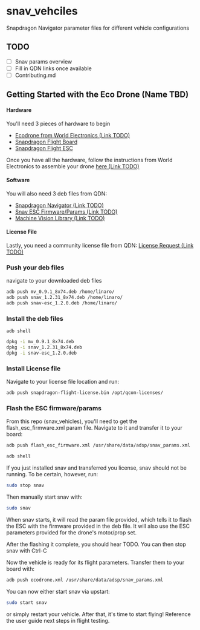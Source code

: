 # snav_vehciles
Snapdragon Navigator parameter files for different vehicle configurations

## TODO
- [ ] Snav params overview
- [ ] Fill in QDN links once available
- [ ] Contributing.md

## Getting Started with the Eco Drone (Name TBD)
#### Hardware
You'll need 3 pieces of hardware to begin

- [Ecodrone from World Electronics (Link TODO)]()
- [Snapdragon Flight Board](https://shop.intrinsyc.com/collections/product-development-kits/products/qualcomm-snapdragon-flight-sbc)
- [Snapdragon Flight ESC](https://shop.intrinsyc.com/collections/dragonboard-accessories/products/qualcomm-electronic-speed-control-board)

Once you have all the hardware, follow the instructions from World Electronics to assemble your drone [here (Link TODO)]()

#### Software
You will also need 3 deb files from QDN:
- [Snapdragon Navigator (Link TODO)]()
- [Snav ESC Firmware/Params (Link TODO)]()
- [Machine Vision Library (Link TODO)]()

#### License File
Lastly, you need a community license file from QDN: [License Request (Link TODO)]()



### Push your deb files

navigate to your downloaded deb files

```bash
adb push mv_0.9.1_8x74.deb /home/linaro/
adb push snav_1.2.31_8x74.deb /home/linaro/
adb push snav-esc_1.2.0.deb /home/linaro/
```

### Install the deb files

`adb shell`

```bash
dpkg -i mv_0.9.1_8x74.deb
dpkg -i snav_1.2.31_8x74.deb
dpkg -i snav-esc_1.2.0.deb
```

### Install License file

Navigate to your license file location and run:

```bash
adb push snapdragon-flight-license.bin /opt/qcom-licenses/
```

### Flash the ESC firmware/params

From this repo (snav_vehicles), you'll need to get the flash_esc_firmware.xml param file. Navigate to it and transfer it to your board:

```bash
adb push flash_esc_firmware.xml /usr/share/data/adsp/snav_params.xml
```

```bash
adb shell
```

If you just installed snav and transferred you license, snav should not be running. To be certain, however, run:

```bash
sudo stop snav
```

Then manually start snav with:

```bash
sudo snav
```

When snav starts, it will read the param file provided, which tells it to flash the ESC with the firmware provided in the deb file.  It will also use the ESC parameters provided for the drone's motor/prop set.

After the flashing it complete, you should hear TODO.  You can then stop snav with Ctrl-C

Now the vehicle is ready for its flight parameters. Transfer them to your board with:

```bash
adb push ecodrone.xml /usr/share/data/adsp/snav_params.xml
```

You can now either start snav via upstart:

```bash
sudo start snav
```

or simply restart your vehicle.  After that, it's time to start flying!  Reference the user guide next steps in flight testing.

